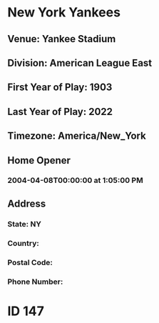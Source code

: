 # New York Yankees
## Venue: Yankee Stadium
## Division: American League East
## First Year of Play: 1903
## Last Year of Play: 2022
## Timezone: America/New_York
## Home Opener
### 2004-04-08T00:00:00 at 1:05:00 PM
## Address
### 
### State: NY
### Country: 
### Postal Code: 
### Phone Number: 
# ID 147